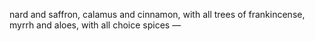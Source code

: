 nard and saffron, calamus and cinnamon, with all trees of frankincense, myrrh and aloes, with all choice spices —
